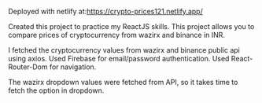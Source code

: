 Deployed with netlify at:https://crypto-prices121.netlify.app/

Created this project to practice my ReactJS skills.
This project allows you to compare prices of cryptocurrency from wazirx and binance in INR.

I fetched the cryptocurrency values from wazirx and binance public api using axios.
Used Firebase for email/password authentication. Used React-Router-Dom for navigation. 

The wazirx dropdown values were fetched from API, so it takes time to fetch the option in dropdown.

